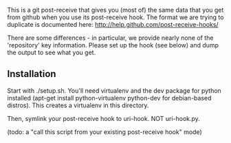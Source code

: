 This is a git post-receive that gives you (most of) the same data that you get
from github when you use its post-receive hook. The format we are trying to
duplicate is documented here: http://help.github.com/post-receive-hooks/

There are some differences - in particular, we provide nearly none of the
'repository' key information. Please set up the hook (see below) and dump the
output to see what you get.

Installation
------------
Start with ./setup.sh. You'll need virtualenv and the dev package for python installed (apt-get install
python-virtualenv python-dev for debian-based distros). This creates a virtualenv in this
directory.

Then, symlink your post-receive hook to uri-hook. NOT uri-hook.py.

(todo: a "call this script from your existing post-receive hook" mode)
